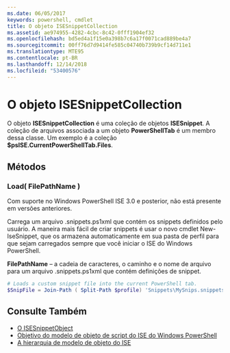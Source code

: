 ```yaml
---
ms.date: 06/05/2017
keywords: powershell, cmdlet
title: O objeto ISESnippetCollection
ms.assetid: ae974955-4282-4cbc-8c42-0fff1904ef32
ms.openlocfilehash: bd5ed4a1f15e0a398b7c6a17f0071cad889be4a7
ms.sourcegitcommit: 00ff76d7d9414fe585c04740b739b9cf14d711e1
ms.translationtype: MTE95
ms.contentlocale: pt-BR
ms.lasthandoff: 12/14/2018
ms.locfileid: "53400576"
---
```

# <a name="the-isesnippetcollection-object"></a>O objeto ISESnippetCollection

O objeto **ISESnippetCollection** é uma coleção de objetos **ISESnippet**. A coleção de arquivos associada a um objeto **PowerShellTab** é um membro dessa classe. Um exemplo é a coleção **$psISE.CurrentPowerShellTab.Files**.

## <a name="methods"></a>Métodos

### <a name="load-filepathname-"></a>Load\( FilePathName \)

Com suporte no Windows PowerShell ISE 3.0 e posterior, não está presente em versões anteriores.

Carrega um arquivo .snippets.ps1xml que contém os snippets definidos pelo usuário. A maneira mais fácil de criar snippets é usar o novo cmdlet New-IseSnippet, que os armazena automaticamente em sua pasta de perfil para que sejam carregados sempre que você iniciar o ISE do Windows PowerShell.

**FilePathName** – a cadeia de caracteres, o caminho e o nome de arquivo para um arquivo .snippets.ps1xml que contém definições de snippet.

```powershell
# Loads a custom snippet file into the current PowerShell tab.
$SnipFile = Join-Path ( Split-Path $profile) 'Snippets\MySnips.snippets.ps1xml' $psISE.CurrentPowerShellTab.Snippets.Add($SnipPath)
```

## <a name="see-also"></a>Consulte Também

- [O ISESnippetObject](The-ISESnippetObject.md)
- [Objetivo do modelo de objeto de script do ISE do Windows PowerShell](Purpose-of-the-Windows-PowerShell-ISE-Scripting-Object-Model.md)
- [A hierarquia de modelo de objeto do ISE](The-ISE-Object-Model-Hierarchy.md)